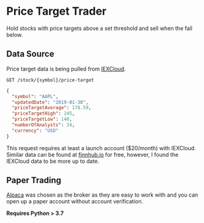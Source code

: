 # Price Target Trader
Hold stocks with price targets above a set threshold and sell when the fall below.

## Data Source
Price target data is being pulled from [IEXCloud](https://iexcloud.io/docs/api/#price-target). 
```
GET /stock/{symbol}/price-target
```
```json
{
  "symbol": "AAPL",
  "updatedDate": "2019-01-30",
  "priceTargetAverage": 178.59,
  "priceTargetHigh": 245,
  "priceTargetLow": 140,
  "numberOfAnalysts": 34,
  "currency": "USD"
}
```
This request requires at least a launch account ($20/month) with IEXCloud. Similar data can be found at [finnhub.io](https://finnhub.io/docs/api#price-target) for free, however, I found the IEXCloud data to be more up to date.

## Paper Trading
[Alpaca](https://alpaca.markets/) was chosen as the broker as they are easy to work with and you can open up a paper account without account verification. 


__Requires Python > 3.7__
